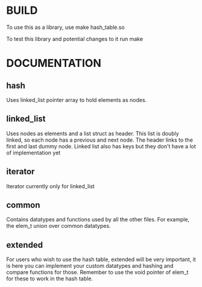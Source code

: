 # BUILD
To use this as a library, use make hash_table.so

To test this library and potential changes to it run make

# DOCUMENTATION

## hash
Uses linked_list pointer array to hold elements as nodes.

## linked_list
Uses nodes as elements and a list struct as header.
This list is doubly linked, so each node has a previous and next node.
The header links to the first and last dummy node.
Linked list also has keys but they don't have a lot of implementation yet

## iterator
Iterator currently only for linked_list

## common
Contains datatypes and functions used by all the other files. For example, the elem_t union over common datatypes.

## extended

For users who wish to use the hash table, extended will be very important, it is here you can implement your custom datatypes
and hashing and compare functions for those. Remember to use the void pointer of elem_t for these to work in the hash table.